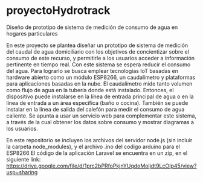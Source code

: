 # proyectoHydrotrack

Diseño de prototipo de sistema de medición de consumo de agua en hogares particulares

En este proyecto se plantea diseñar un prototipo de sistema de medición del caudal de agua domiciliario con los objetivos de concientizar sobre el consumo de este recurso, y permitirle a los usuarios acceder a información pertinente en tiempo real. Con este sistema se espera reducir el consumo del agua. Para lograrlo se busca emplear tecnologías IoT basadas en hardware abierto como un módulo ESP8266, un caudalímetro y plataformas para aplicaciones basadas en la nube. El caudalímetro mide tanto volumen como flujo de agua en la tubería donde está instalado. Entonces, el dispositivo puede instalarse en la línea de entrada principal de agua o en la línea de entrada a un área específica (baño o cocina). También se puede instalar en la línea de salida del calefón para medir el consumo de agua caliente. Se apunta a usar un servicio web para complementar este sistema, a través de la cual obtener los datos sobre consumo y mostrar diagramas a los usuarios.

En este repositorio se incluyen los archivos del servidor node.js (sin incluir la carpeta node_modules), y el archivo .ino del codigo arduino para el ESP8266
El código de la aplicación Laravel se encuentra en un zip, en el siguiente link: https://drive.google.com/file/d/1prc2bPRfoPkjnYUqdoMoljdt9LcOIp45/view?usp=sharing
